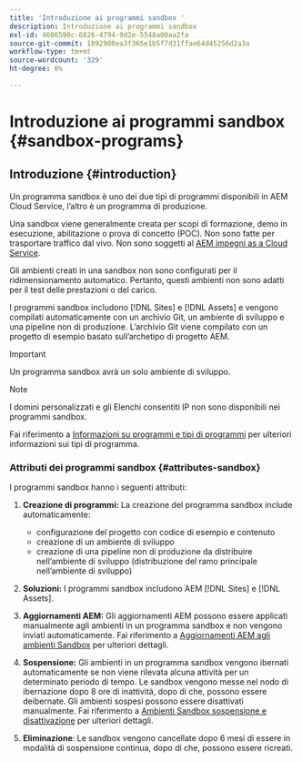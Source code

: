 ```yaml
---
title: 'Introduzione ai programmi sandbox '
description: Introduzione ai programmi sandbox
exl-id: 4606590c-6826-4794-9d2e-5548a00aa2fa
source-git-commit: 1892900ea3f365e1b5f7d31ffae64d45256d2a3a
workflow-type: tm+mt
source-wordcount: '329'
ht-degree: 0%

---
```


# Introduzione ai programmi sandbox {#sandbox-programs}

## Introduzione {#introduction}

Un programma sandbox è uno dei due tipi di programmi disponibili in AEM Cloud Service, l’altro è un programma di produzione.

Una sandbox viene generalmente creata per scopi di formazione, demo in esecuzione, abilitazione o prova di concetto (POC). Non sono fatte per trasportare traffico dal vivo. Non sono soggetti al [AEM impegni as a Cloud Service](https://www.adobe.com/legal/service-commitments.html).

Gli ambienti creati in una sandbox non sono configurati per il ridimensionamento automatico. Pertanto, questi ambienti non sono adatti per il test delle prestazioni o del carico.

I programmi sandbox includono [!DNL Sites] e [!DNL Assets] e vengono compilati automaticamente con un archivio Git, un ambiente di sviluppo e una pipeline non di produzione.  L’archivio Git viene compilato con un progetto di esempio basato sull’archetipo di progetto AEM.

>[!IMPORTANT]
>Un programma sandbox avrà un solo ambiente di sviluppo.

>[!NOTE]
>I domini personalizzati e gli Elenchi consentiti IP non sono disponibili nei programmi sandbox.

Fai riferimento a [Informazioni su programmi e tipi di programmi](https://experienceleague.adobe.com/docs/experience-manager-cloud-service/implementing/using-cloud-manager/understand-program-types.html?lang=en) per ulteriori informazioni sui tipi di programma.

### Attributi dei programmi sandbox {#attributes-sandbox}

I programmi sandbox hanno i seguenti attributi:

1. **Creazione di programmi:** La creazione del programma sandbox include automaticamente:
   * configurazione del progetto con codice di esempio e contenuto
   * creazione di un ambiente di sviluppo
   * creazione di una pipeline non di produzione da distribuire nell’ambiente di sviluppo (distribuzione del ramo principale nell’ambiente di sviluppo)

1. **Soluzioni:** I programmi sandbox includono AEM [!DNL Sites] e [!DNL Assets].

1. **Aggiornamenti AEM:** Gli aggiornamenti AEM possono essere applicati manualmente agli ambienti in un programma sandbox e non vengono inviati automaticamente.
Fai riferimento a [Aggiornamenti AEM agli ambienti Sandbox](/help/implementing/cloud-manager/getting-access-to-aem-in-cloud/hibernating-de-hibernating-sandbox-environments.md#aem-updates-sandbox) per ulteriori dettagli.

1. **Sospensione:** Gli ambienti in un programma sandbox vengono ibernati automaticamente se non viene rilevata alcuna attività per un determinato periodo di tempo. Le sandbox vengono messe nel nodo di ibernazione dopo 8 ore di inattività, dopo di che, possono essere deibernate. Gli ambienti sospesi possono essere disattivati manualmente.
Fai riferimento a [Ambienti Sandbox sospensione e disattivazione](/help/implementing/cloud-manager/getting-access-to-aem-in-cloud/hibernating-de-hibernating-sandbox-environments.md) per ulteriori dettagli.

1. **Eliminazione**: Le sandbox vengono cancellate dopo 6 mesi di essere in modalità di sospensione continua, dopo di che, possono essere ricreati.
